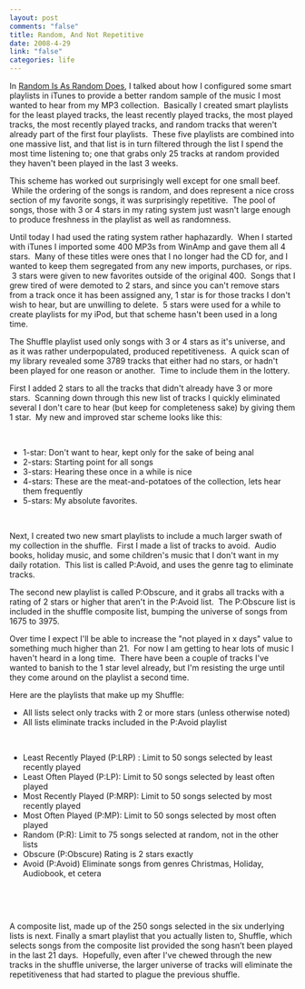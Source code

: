 ```yaml
--- 
layout: post
comments: "false"
title: Random, And Not Repetitive
date: 2008-4-29
link: "false"
categories: life
---
```

In <a title="Random Is As Random Does" href="http://zanshin.net/2007/07/18/random-is-as-random-does/">Random Is As Random Does</a>, I talked about how I configured some smart playlists in iTunes to provide a better random sample of the music I most wanted to hear from my MP3 collection.  Basically I created smart playlists for the least played tracks, the least recently played tracks, the most played tracks, the most recently played tracks, and random tracks that weren't already part of the first four playlists.  These five playlists are combined into one massive list, and that list is in turn filtered through the list I spend the most time listening to; one that grabs only 25 tracks at random provided they haven't been played in the last 3 weeks.

This scheme has worked out surprisingly well except for one small beef.  While the ordering of the songs is random, and does represent a nice cross section of my favorite songs, it was surprisingly repetitive.  The pool of songs, those with 3 or 4 stars in my rating system just wasn't large enough to produce freshness in the playlist as well as randomness.

Until today I had used the rating system rather haphazardly.  When I started with iTunes I imported some 400 MP3s from WinAmp and gave them all 4 stars.  Many of these titles were ones that I no longer had the CD for, and I wanted to keep them segregated from any new imports, purchases, or rips.  3 stars were given to new favorites outside of the original 400.  Songs that I grew tired of were demoted to 2 stars, and since you can't remove stars from a track once it has been assigned any, 1 star is for those tracks I don't wish to hear, but are unwilling to delete.  5 stars were used for a while to create playlists for my iPod, but that scheme hasn't been used in a long time.

The Shuffle playlist used only songs with 3 or 4 stars as it's universe, and as it was rather underpopulated, produced repetitiveness.  A quick scan of my library revealed some 3789 tracks that either had no stars, or hadn't been played for one reason or another.  Time to include them in the lottery.

First I added 2 stars to all the tracks that didn't already have 3 or more stars.  Scanning down through this new list of tracks I quickly eliminated several I don't care to hear (but keep for completeness sake) by giving them 1 star.  My new and improved star scheme looks like this:

 
<ul>
	<li>1-star: Don't want to hear, kept only for the sake of being anal</li>
	<li>2-stars: Starting point for all songs</li>
	<li>3-stars: Hearing these once in a while is nice</li>
	<li>4-stars: These are the meat-and-potatoes of the collection, lets hear them frequently</li>
	<li>5-stars: My absolute favorites.</li>
</ul>
 

Next, I created two new smart playlists to include a much larger swath of my collection in the shuffle.  First I made a list of tracks to avoid.  Audio books, holiday music, and some children's music that I don't want in my daily rotation.  This list is called P:Avoid, and uses the genre tag to eliminate tracks.

The second new playlist is called P:Obscure, and it grabs all tracks with a rating of 2 stars or higher that aren't in the P:Avoid list.  The P:Obscure list is included in the shuffle composite list, bumping the universe of songs from 1675 to 3975.

Over time I expect I'll be able to increase the "not played in x days" value to something much higher than 21.  For now I am getting to hear lots of music I haven't heard in a long time.  There have been a couple of tracks I've wanted to banish to the 1 star level already, but I'm resisting the urge until they come around on the playlist a second time.

Here are the playlists that make up my Shuffle:
<ul>
	<li>All lists select only tracks with 2 or more stars (unless otherwise noted)</li>
	<li>All lists eliminate tracks included in the P:Avoid playlist</li>
</ul>
 
<ul>
	<li>Least Recently Played (P:LRP) : Limit to 50 songs selected by least recently played</li>
	<li>Least Often Played (P:LP): Limit to 50 songs selected by least often played</li>
	<li>Most Recently Played (P:MRP): Limit to 50 songs selected by most recently played</li>
	<li>Most Often Played (P:MP): Limit to 50 songs selected by most often played</li>
	<li>Random (P:R): Limit to 75 songs selected at random, not in the other lists</li>
	<li>Obscure (P:Obscure) Rating is 2 stars exactly</li>
	<li>Avoid (P:Avoid) Eliminate songs from genres Christmas, Holiday, Audiobook, et cetera</li>
</ul>
 

 

A composite list, made up of the 250 songs selected in the six underlying lists is next. Finally a smart playlist that you actually listen to, Shuffle, which selects songs from the composite list provided the song hasn’t been played in the last 21 days.  Hopefully, even after I've chewed through the new tracks in the shuffle universe, the larger universe of tracks will eliminate the repetitiveness that had started to plague the previous shuffle.

 
